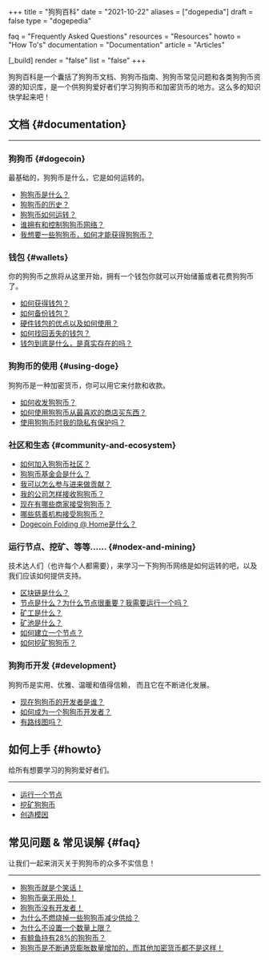 +++
title = "狗狗百科"
date = "2021-10-22"
aliases = ["dogepedia"]
draft = false
type = "dogepedia"

faq = "Frequently Asked Questions"
resources = "Resources"
howto = "How To's"
documentation = "Documentation"
article = "Articles"

[_build]
  render = "false"
  list = "false" 
+++

狗狗百科是一个囊括了狗狗币文档、狗狗币指南、狗狗币常见问题和各类狗狗币资源的知识库，是一个供狗狗爱好者们学习狗狗币和加密货币的地方。这么多的知识快学起来吧！

## 文档 {#documentation}
***
### 狗狗币 {#dogecoin}
最基础的，狗狗币是什么，它是如何运转的。
- [狗狗币是什么？](/zh-cn/dogepedia/articles/what-is-dogecoin)
- [狗狗币的历史？](/zh-cn/dogepedia/articles/history-of-dogecoin)
- [狗狗币如何运转？](/zh-cn/dogepedia/articles/how-does-dogecoin-work)
- [谁拥有和控制狗狗币网络？](/zh-cn/dogepedia/articles/who-owns-dogecoin)
- [我想要一些狗狗币，如何才能获得狗狗币？](/zh-cn/dogepedia/articles/get-dogecoin)

### 钱包 {#wallets}
你的狗狗币之旅将从这里开始，拥有一个钱包你就可以开始储蓄或者花费狗狗币了。
- [如何获得钱包？](/zh-cn/dogepedia/articles/how-do-i-get-a-wallet)
- [如何备份钱包？](/zh-cn/dogepedia/articles/how-to-backup-a-wallet)
- [硬件钱包的优点以及如何使用？](/zh-cn/dogepedia/articles/dogecoin-hardware-wallets)
- [如何找回丢失的钱包？](/zh-cn/dogepedia/articles/recover-a-lost-wallet)
- [钱包到底是什么，是真实存在的吗？](/zh-cn/dogepedia/articles/what-is-a-wallet)

### 狗狗币的使用 {#using-doge}
狗狗币是一种加密货币，你可以用它来付款和收款。
- [如何收发狗狗币？](/zh-cn/dogepedia/articles/send-and-receive-dogecoin)
- [如何使用狗狗币从最喜欢的商店买东西？](/zh-cn/dogepedia/articles/using-dogecoin-in-a-store)
- [使用狗狗币时我的隐私有保护吗？](/zh-cn/dogepedia/articles/dogecoin-and-privacy)

### 社区和生态 {#community-and-ecosystem}
- [如何加入狗狗币社区？](/zh-cn/dogepedia/articles/join-the-dogecoin-community)
- [狗狗币基金会是什么？](/zh-cn/dogepedia/articles/what-is-the-dogecoin-foundation)
- [我可以怎么参与进来做贡献？](/zh-cn/dogepedia/articles/how-can-i-help-doge)
- [我的公司怎样接收狗狗币？](/zh-cn/dogepedia/articles/how-can-my-business-accept-dogecoin)
- [现在有哪些商家接受狗狗币？](/zh-cn/dogepedia/articles/merchants-accepting-doge)
- [哪些慈善机构接受狗狗币？](/zh-cn/dogepedia/articles/charities-accepting-doge)
- [Dogecoin Folding @ Home是什么？](/zh-cn/dogepedia/articles/dogecoin-folding-at-home)

### 运行节点、挖矿、等等...... {#nodex-and-mining}
技术达人们（也许每个人都需要），来学习一下狗狗币网络是如何运转的吧，以及我们应该如何提供支持。
- [区块链是什么？](/zh-cn/dogepedia/articles/what-is-a-blockchain)
- [节点是什么？为什么节点很重要？我需要运行一个吗？](/zh-cn/dogepedia/articles/what-is-a-node)
- [矿工是什么？](/zh-cn/dogepedia/articles/what-is-a-miner)
- [矿池是什么？](/zh-cn/dogepedia/articles/what-is-a-mining-pool)
- [如何建立一个节点？](/zh-cn/dogepedia/how-tos/operating-a-node)
- [如何挖矿狗狗币？](/zh-cn/dogepedia/how-tos/mining-dogecoin)

### 狗狗币开发 {#development}
狗狗币是实用、优雅、温暖和值得信赖， 而且它在不断进化发展。
- [现在狗狗币的开发者是谁？](/zh-cn/dogepedia/articles/dogecoin-developers)
- [如何成为一个狗狗币开发者？](/zh-cn/dogepedia/articles/becoming-a-dogecoin-developer)
- [有路线图吗？](/zh-cn/dogepedia/articles/dogecoin-roadmap)

## 如何上手 {#howto}
给所有想要学习的狗狗爱好者们。
***
- [运行一个节点](/zh-cn/dogepedia/how-tos/operating-a-node)
- [挖矿狗狗币](/zh-cn/dogepedia/how-tos/mining-dogecoin)
- [创造模因](/zh-cn/dogepedia/how-tos/making-memes)

## 常见问题 & 常见误解 {#faq}
让我们一起来消灭关于狗狗币的众多不实信息！
***
- [狗狗币就是个笑话！](/zh-cn/dogepedia/faq/dogecoin-is-a-joke)
- [狗狗币毫无用处！](/zh-cn/dogepedia/faq/dogecoin-has-no-utility)
- [狗狗币没有开发者！](/zh-cn/dogepedia/faq/dogecoin-has-no-developers)
- [为什么不燃烧掉一些狗狗币减少供给？](/zh-cn/dogepedia/faq/dogecoin-and-coin-burning)
- [为什么不设置一个数量上限？](/zh-cn/dogepedia/faq/putting-a-cap-on-dogecoin)
- [有鲸鱼持有28%的狗狗币？](/zh-cn/dogepedia/faq/dogecoin-whale-wallets)
- [狗狗币是不断通货膨胀数量增加的，而其他加密货币都不是这样！](/zh-cn/dogepedia/faq/dogecoin-inflation)
